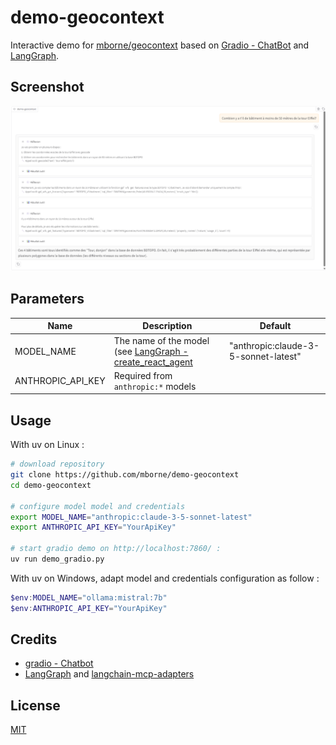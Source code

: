 # demo-geocontext

Interactive demo for [mborne/geocontext](https://github.com/mborne/geocontext#readme) based on [Gradio - ChatBot](https://www.gradio.app/guides/creating-a-chatbot-fast) and  [LangGraph](https://langchain-ai.github.io/langgraph/agents/mcp/#use-mcp).

## Screenshot

![Screenshot](img/screenshot.png)

## Parameters

| Name              | Description                                                                                                                          | Default                              |
| ----------------- | ------------------------------------------------------------------------------------------------------------------------------------ | ------------------------------------ |
| MODEL_NAME        | The name of the model (see [LangGraph - create_react_agent](https://langchain-ai.github.io/langgraph/agents/models/#use-in-an-agent) | "anthropic:claude-3-5-sonnet-latest" |
| ANTHROPIC_API_KEY | Required from `anthropic:*` models                                                                                                   |                                      |

## Usage

With uv on Linux :

```bash
# download repository
git clone https://github.com/mborne/demo-geocontext
cd demo-geocontext

# configure model model and credentials
export MODEL_NAME="anthropic:claude-3-5-sonnet-latest"
export ANTHROPIC_API_KEY="YourApiKey"

# start gradio demo on http://localhost:7860/ :
uv run demo_gradio.py
```

With uv on Windows, adapt model and credentials configuration as follow :

```powershell
$env:MODEL_NAME="ollama:mistral:7b"
$env:ANTHROPIC_API_KEY="YourApiKey"
```


## Credits

* [gradio - Chatbot](https://www.gradio.app/docs/gradio/chatbot)
* [LangGraph](https://langchain-ai.github.io/langgraph/agents/mcp/#use-mcp) and [langchain-mcp-adapters](https://github.com/langchain-ai/langchain-mcp-adapters#readme)

## License

[MIT](./LICENSE)
